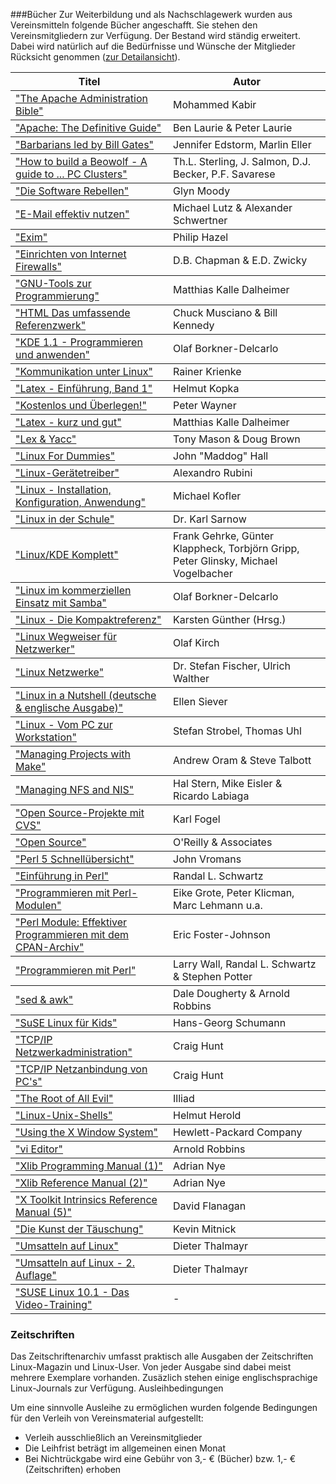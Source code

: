 ###Bücher
Zur Weiterbildung und als Nachschlagewerk wurden aus Vereinsmitteln folgende Bücher angeschafft. Sie stehen den Vereinsmitgliedern zur Verfügung. Der Bestand wird ständig erweitert. Dabei wird natürlich auf die Bedürfnisse und Wünsche der Mitglieder Rücksicht genommen ([zur Detailansicht](/Angebote/Bibliothek/Buecher/)). 

<p>
 <table>
 <tr>
   <th>Titel</th><th>Autor</th>
 </tr>
 <tbody>  
  <td width="50%" align="left">
<!--    <a href="" tal:attributes="href item/absolute_url">-->
      <a href="Buecher#ApacheBible">
     &quot;The Apache Administration Bible&quot; 
    </a>
  </td>
  <td>Mohammed Kabir</td>


 </tbody>
 <tbody>  
  <td width="50%" align="left">
<!--    <a href="" tal:attributes="href item/absolute_url">-->
      <a href="Buecher#ApacheTDG">
     &quot;Apache: The Definitive Guide&quot; 
    </a>
  </td>
  <td>Ben Laurie &amp; Peter Laurie</td>


 </tbody>
 <tbody>  
  <td width="50%" align="left">
<!--    <a href="" tal:attributes="href item/absolute_url">-->
      <a href="Buecher#Barbarians">
     &quot;Barbarians led by Bill Gates&quot; 
    </a>
  </td>
  <td>Jennifer Edstorm, Marlin Eller</td>


 </tbody>
 <tbody>  
  <td width="50%" align="left">
<!--    <a href="" tal:attributes="href item/absolute_url">-->
      <a href="Buecher#Beowolf">
     &quot;How to build a Beowolf - A guide to ... PC Clusters&quot; 
    </a>
  </td>
  <td>Th.L. Sterling, J. Salmon, D.J. Becker, P.F. Savarese</td>


 </tbody>
 <tbody>  
  <td width="50%" align="left">
<!--    <a href="" tal:attributes="href item/absolute_url">-->
      <a href="Buecher#DieSoftwareRebellen">
     &quot;Die Software Rebellen&quot; 
    </a>
  </td>
  <td>Glyn Moody</td>


 </tbody>
 <tbody>  
  <td width="50%" align="left">
<!--    <a href="" tal:attributes="href item/absolute_url">-->
      <a href="Buecher#EMailEffektiv">
     &quot;E-Mail effektiv nutzen&quot; 
    </a>
  </td>
  <td>Michael Lutz &amp; Alexander Schwertner</td>


 </tbody>
 <tbody>  
  <td width="50%" align="left">
<!--    <a href="" tal:attributes="href item/absolute_url">-->
      <a href="Buecher#Exim">
     &quot;Exim&quot; 
    </a>
  </td>
  <td>Philip Hazel</td>


 </tbody>
 <tbody>  
  <td width="50%" align="left">
<!--    <a href="" tal:attributes="href item/absolute_url">-->
      <a href="Buecher#Firewall">
     &quot;Einrichten von Internet Firewalls&quot; 
    </a>
  </td>
  <td>D.B. Chapman &amp; E.D. Zwicky</td>


 </tbody>
 <tbody>  
  <td width="50%" align="left">
<!--    <a href="" tal:attributes="href item/absolute_url">-->
      <a href="Buecher#GnuTools">
     &quot;GNU-Tools zur Programmierung&quot; 
    </a>
  </td>
  <td>Matthias Kalle Dalheimer</td>


 </tbody>
 <tbody>  
  <td width="50%" align="left">
<!--    <a href="" tal:attributes="href item/absolute_url">-->
      <a href="Buecher#HTMLDasUmfassende">
     &quot;HTML Das umfassende Referenzwerk&quot; 
    </a>
  </td>
  <td>Chuck Musciano &amp; Bill Kennedy</td>


 </tbody>
 <tbody>  
  <td width="50%" align="left">
<!--    <a href="" tal:attributes="href item/absolute_url">-->
      <a href="Buecher#KDE_PuA">
     &quot;KDE 1.1 - Programmieren und anwenden&quot; 
    </a>
  </td>
  <td>Olaf Borkner-Delcarlo</td>


 </tbody>
 <tbody>  
  <td width="50%" align="left">
<!--    <a href="" tal:attributes="href item/absolute_url">-->
      <a href="Buecher#KommunikationUnterLinux">
     &quot;Kommunikation unter Linux&quot; 
    </a>
  </td>
  <td>Rainer Krienke</td>


 </tbody>
 <tbody>  
  <td width="50%" align="left">
<!--    <a href="" tal:attributes="href item/absolute_url">-->
      <a href="Buecher#Kopka1">
     &quot;Latex - Einführung, Band 1&quot; 
    </a>
  </td>
  <td>Helmut Kopka</td>


 </tbody>
 <tbody>  
  <td width="50%" align="left">
<!--    <a href="" tal:attributes="href item/absolute_url">-->
      <a href="Buecher#KostenlosUnd">
     &quot;Kostenlos und Überlegen!&quot; 
    </a>
  </td>
  <td>Peter Wayner</td>


 </tbody>
 <tbody>  
  <td width="50%" align="left">
<!--    <a href="" tal:attributes="href item/absolute_url">-->
      <a href="Buecher#LatexKuG">
     &quot;Latex - kurz und gut&quot; 
    </a>
  </td>
  <td>Matthias Kalle Dalheimer</td>


 </tbody>
 <tbody>  
  <td width="50%" align="left">
<!--    <a href="" tal:attributes="href item/absolute_url">-->
      <a href="Buecher#LexYacc">
     &quot;Lex &amp; Yacc&quot; 
    </a>
  </td>
  <td>Tony Mason &amp; Doug Brown</td>


 </tbody>
 <tbody>  
  <td width="50%" align="left">
<!--    <a href="" tal:attributes="href item/absolute_url">-->
      <a href="Buecher#Linux4Dummies">
     &quot;Linux For Dummies&quot; 
    </a>
  </td>
  <td>John "Maddog" Hall</td>


 </tbody>
 <tbody>  
  <td width="50%" align="left">
<!--    <a href="" tal:attributes="href item/absolute_url">-->
      <a href="Buecher#LinuxDD">
     &quot;Linux-Gerätetreiber&quot; 
    </a>
  </td>
  <td>Alexandro Rubini</td>


 </tbody>
 <tbody>  
  <td width="50%" align="left">
<!--    <a href="" tal:attributes="href item/absolute_url">-->
      <a href="Buecher#LinuxIKA">
     &quot;Linux - Installation, Konfiguration, Anwendung&quot; 
    </a>
  </td>
  <td>Michael Kofler</td>


 </tbody>
 <tbody>  
  <td width="50%" align="left">
<!--    <a href="" tal:attributes="href item/absolute_url">-->
      <a href="Buecher#LinuxInDerSchule">
     &quot;Linux in der Schule&quot; 
    </a>
  </td>
  <td>Dr. Karl Sarnow</td>


 </tbody>
 <tbody>  
  <td width="50%" align="left">
<!--    <a href="" tal:attributes="href item/absolute_url">-->
      <a href="Buecher#LinuxKDEKomplett">
     &quot;Linux/KDE Komplett&quot; 
    </a>
  </td>
  <td>Frank Gehrke, Günter Klappheck, Torbjörn Gripp, Peter Glinsky, Michael Vogelbacher</td>


 </tbody>
 <tbody>  
  <td width="50%" align="left">
<!--    <a href="" tal:attributes="href item/absolute_url">-->
      <a href="Buecher#LinuxKommerz">
     &quot;Linux im kommerziellen Einsatz mit Samba&quot; 
    </a>
  </td>
  <td>Olaf Borkner-Delcarlo</td>


 </tbody>
 <tbody>  
  <td width="50%" align="left">
<!--    <a href="" tal:attributes="href item/absolute_url">-->
      <a href="Buecher#LinuxKompaktRef">
     &quot;Linux - Die Kompaktreferenz&quot; 
    </a>
  </td>
  <td>Karsten Günther (Hrsg.)</td>


 </tbody>
 <tbody>  
  <td width="50%" align="left">
<!--    <a href="" tal:attributes="href item/absolute_url">-->
      <a href="Buecher#LinuxNAG">
     &quot;Linux Wegweiser für Netzwerker&quot; 
    </a>
  </td>
  <td>Olaf Kirch</td>


 </tbody>
 <tbody>  
  <td width="50%" align="left">
<!--    <a href="" tal:attributes="href item/absolute_url">-->
      <a href="Buecher#LinuxNetzwerke">
     &quot;Linux Netzwerke&quot; 
    </a>
  </td>
  <td>Dr. Stefan Fischer, Ulrich Walther </td>


 </tbody>
 <tbody>  
  <td width="50%" align="left">
<!--    <a href="" tal:attributes="href item/absolute_url">-->
      <a href="Buecher#LinuxNut">
     &quot;Linux in a Nutshell (deutsche &amp; englische Ausgabe)&quot; 
    </a>
  </td>
  <td>Ellen Siever</td>


 </tbody>
 <tbody>  
  <td width="50%" align="left">
<!--    <a href="" tal:attributes="href item/absolute_url">-->
      <a href="Buecher#LinuxVomPCzWS">
     &quot;Linux - Vom PC zur Workstation&quot; 
    </a>
  </td>
  <td>Stefan Strobel, Thomas Uhl</td>


 </tbody>
 <tbody>  
  <td width="50%" align="left">
<!--    <a href="" tal:attributes="href item/absolute_url">-->
      <a href="Buecher#Make">
     &quot;Managing Projects with Make&quot; 
    </a>
  </td>
  <td>Andrew Oram &amp; Steve Talbott</td>


 </tbody>
 <tbody>  
  <td width="50%" align="left">
<!--    <a href="" tal:attributes="href item/absolute_url">-->
      <a href="Buecher#NFSNIS">
     &quot;Managing NFS and NIS&quot; 
    </a>
  </td>
  <td>Hal Stern, Mike Eisler &amp; Ricardo Labiaga</td>


 </tbody>
 <tbody>  
  <td width="50%" align="left">
<!--    <a href="" tal:attributes="href item/absolute_url">-->
      <a href="Buecher#OSwithCVS">
     &quot;Open Source-Projekte mit CVS&quot; 
    </a>
  </td>
  <td>Karl Fogel</td>


 </tbody>
 <tbody>  
  <td width="50%" align="left">
<!--    <a href="" tal:attributes="href item/absolute_url">-->
      <a href="Buecher#OpenSource">
     &quot;Open Source&quot; 
    </a>
  </td>
  <td>O'Reilly &amp; Associates</td>


 </tbody>
 <tbody>  
  <td width="50%" align="left">
<!--    <a href="" tal:attributes="href item/absolute_url">-->
      <a href="Buecher#Perl5Schnelluebersicht">
     &quot;Perl 5 Schnellübersicht&quot; 
    </a>
  </td>
  <td>John Vromans</td>


 </tbody>
 <tbody>  
  <td width="50%" align="left">
<!--    <a href="" tal:attributes="href item/absolute_url">-->
      <a href="Buecher#PerlEinf">
     &quot;Einführung in Perl&quot; 
    </a>
  </td>
  <td>Randal L. Schwartz</td>


 </tbody>
 <tbody>  
  <td width="50%" align="left">
<!--    <a href="" tal:attributes="href item/absolute_url">-->
      <a href="Buecher#PerlModGer">
     &quot;Programmieren mit Perl-Modulen&quot; 
    </a>
  </td>
  <td>Eike Grote, Peter Klicman, Marc Lehmann u.a.</td>


 </tbody>
 <tbody>  
  <td width="50%" align="left">
<!--    <a href="" tal:attributes="href item/absolute_url">-->
      <a href="Buecher#PerlModule">
     &quot;Perl Module: Effektiver Programmieren mit dem CPAN-Archiv&quot; 
    </a>
  </td>
  <td>Eric Foster-Johnson</td>


 </tbody>
 <tbody>  
  <td width="50%" align="left">
<!--    <a href="" tal:attributes="href item/absolute_url">-->
      <a href="Buecher#ProgMitPerl">
     &quot;Programmieren mit Perl&quot; 
    </a>
  </td>
  <td>Larry Wall, Randal L. Schwartz &amp; Stephen Potter</td>


 </tbody>
 <tbody>  
  <td width="50%" align="left">
<!--    <a href="" tal:attributes="href item/absolute_url">-->
      <a href="Buecher#SedAwk">
     &quot;sed &amp; awk&quot; 
    </a>
  </td>
  <td>Dale Dougherty &amp; Arnold Robbins</td>


 </tbody>
 <tbody>  
  <td width="50%" align="left">
<!--    <a href="" tal:attributes="href item/absolute_url">-->
      <a href="Buecher#SusELinux4Kids">
     &quot;SuSE Linux für Kids&quot; 
    </a>
  </td>
  <td>Hans-Georg Schumann</td>


 </tbody>
 <tbody>  
  <td width="50%" align="left">
<!--    <a href="" tal:attributes="href item/absolute_url">-->
      <a href="Buecher#TCPIPNetzadmin">
     &quot;TCP/IP Netzwerkadministration&quot; 
    </a>
  </td>
  <td>Craig Hunt</td>


 </tbody>
 <tbody>  
  <td width="50%" align="left">
<!--    <a href="" tal:attributes="href item/absolute_url">-->
      <a href="Buecher#TCPIPNetzanbindung">
     &quot;TCP/IP Netzanbindung von PC's&quot; 
    </a>
  </td>
  <td>Craig Hunt</td>


 </tbody>
 <tbody>  
  <td width="50%" align="left">
<!--    <a href="" tal:attributes="href item/absolute_url">-->
      <a href="Buecher#TheRootoAE">
     &quot;The Root of All Evil&quot; 
    </a>
  </td>
  <td>Illiad</td>


 </tbody>
 <tbody>  
  <td width="50%" align="left">
<!--    <a href="" tal:attributes="href item/absolute_url">-->
      <a href="Buecher#UnixShells">
     &quot;Linux-Unix-Shells&quot; 
    </a>
  </td>
  <td>Helmut Herold</td>


 </tbody>
 <tbody>  
  <td width="50%" align="left">
<!--    <a href="" tal:attributes="href item/absolute_url">-->
      <a href="Buecher#UsingX">
     &quot;Using the X Window System&quot; 
    </a>
  </td>
  <td>Hewlett-Packard Company</td>


 </tbody>
 <tbody>  
  <td width="50%" align="left">
<!--    <a href="" tal:attributes="href item/absolute_url">-->
      <a href="Buecher#Vi">
     &quot;vi Editor&quot; 
    </a>
  </td>
  <td>Arnold Robbins</td>


 </tbody>
 <tbody>  
  <td width="50%" align="left">
<!--    <a href="" tal:attributes="href item/absolute_url">-->
      <a href="Buecher#XLibRef1">
     &quot;Xlib Programming Manual (1)&quot; 
    </a>
  </td>
  <td>Adrian Nye</td>


 </tbody>
 <tbody>  
  <td width="50%" align="left">
<!--    <a href="" tal:attributes="href item/absolute_url">-->
      <a href="Buecher#XLibRef2">
     &quot;Xlib Reference Manual (2)&quot; 
    </a>
  </td>
  <td>Adrian Nye</td>


 </tbody>
 <tbody>  
  <td width="50%" align="left">
<!--    <a href="" tal:attributes="href item/absolute_url">-->
      <a href="Buecher#XTkIntrinsics">
     &quot;X Toolkit Intrinsics Reference Manual (5)&quot; 
    </a>
  </td>
  <td>David Flanagan</td>


 </tbody>
 <tbody>  
  <td width="50%" align="left">
<!--    <a href="" tal:attributes="href item/absolute_url">-->
      <a href="Buecher#Mitnick">
     &quot;Die Kunst der Täuschung&quot; 
    </a>
  </td>
  <td>Kevin Mitnick</td>


 </tbody>
 <tbody>  
  <td width="50%" align="left">
<!--    <a href="" tal:attributes="href item/absolute_url">-->
      <a href="Buecher#UmsattelnLinux">
     &quot;Umsatteln auf Linux&quot; 
    </a>
  </td>
  <td>Dieter Thalmayr</td>


 </tbody>
 <tbody>  
  <td width="50%" align="left">
<!--    <a href="" tal:attributes="href item/absolute_url">-->
      <a href="Buecher#UmsattelnLinux2">
     &quot;Umsatteln auf Linux - 2. Auflage&quot; 
    </a>
  </td>
  <td>Dieter Thalmayr</td>


 </tbody>
 <tbody>  
  <td width="50%" align="left">
<!--    <a href="" tal:attributes="href item/absolute_url">-->
      <a href="Buecher#SuSE10_1_VideoTraining">
     &quot;SUSE Linux 10.1 - Das Video-Training&quot; 
    </a>
  </td>
  <td>-</td>


 </tbody>
 </table>
 </p>
 
### Zeitschriften

Das Zeitschriftenarchiv umfasst praktisch alle Ausgaben der Zeitschriften Linux-Magazin und Linux-User. Von jeder Ausgabe sind dabei meist mehrere Exemplare vorhanden. Zusäzlich stehen einige englischsprachige Linux-Journals zur Verfügung.
Ausleihbedingungen

Um eine sinnvolle Ausleihe zu ermöglichen wurden folgende Bedingungen für den Verleih von Vereinsmaterial aufgestellt:

* Verleih ausschließlich an Vereinsmitglieder
* Die Leihfrist beträgt im allgemeinen einen Monat
* Bei Nichtrückgabe wird eine Gebühr von 3,- € (Bücher) bzw. 1,- € (Zeitschriften) erhoben
 